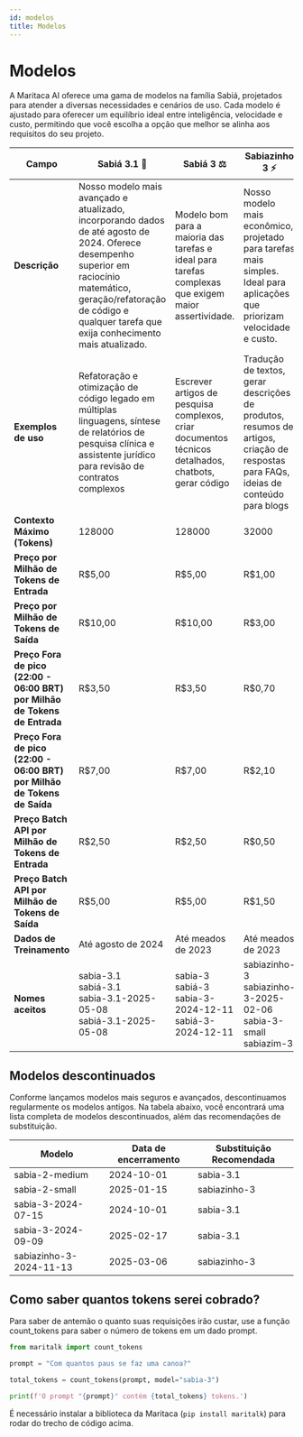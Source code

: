 ```yaml
---
id: modelos
title: Modelos
---
```


# Modelos
A Maritaca AI oferece uma gama de modelos na família Sabiá, projetados para atender a diversas necessidades e cenários de uso. Cada modelo é ajustado para oferecer um equilíbrio ideal entre inteligência, velocidade e custo, permitindo que você escolha a opção que melhor se alinha aos requisitos do seu projeto.

| **Campo** | **Sabiá 3.1** 🥇 |  **Sabiá 3** ⚖️ | **Sabiazinho 3** ⚡ |
|-----------|----------------|------------------|---------------|
| **Descrição**| Nosso modelo mais avançado e atualizado, incorporando dados de até agosto de 2024. Oferece desempenho superior em raciocínio matemático, geração/refatoração de código e qualquer tarefa que exija conhecimento mais atualizado. |  Modelo bom para a maioria das tarefas e ideal para tarefas complexas que exigem maior assertividade. | Nosso modelo mais econômico, projetado para tarefas mais simples. Ideal para aplicações  que priorizam velocidade e custo. | 
| **Exemplos de uso**  | Refatoração e otimização de código legado em múltiplas linguagens, síntese de relatórios de pesquisa clínica e assistente jurídico para revisão de contratos complexos |  Escrever artigos de pesquisa complexos, criar documentos técnicos detalhados, chatbots, gerar código|  Tradução de textos, gerar descrições de produtos, resumos de artigos, criação de respostas para FAQs, ideias de conteúdo para blogs  |  
| **Contexto Máximo (Tokens)**  | 128000 | 128000 | 32000 | 
| **Preço por Milhão de Tokens de Entrada** | R$5,00 | R$5,00 | R$1,00| 
| **Preço por Milhão de Tokens de Saída**   | R$10,00 | R$10,00| R$3,00 |  
| **Preço Fora de pico (22:00 - 06:00 BRT) por Milhão de Tokens de Entrada**  |R$3,50| R$3,50  | R$0,70 | 
| **Preço Fora de pico (22:00 - 06:00 BRT) por Milhão de Tokens de Saída** | R$7,00 | R$7,00 | R$2,10|
| **Preço Batch API por Milhão de Tokens de Entrada**  |R$2,50| R$2,50  | R$0,50 | 
| **Preço Batch API por Milhão de Tokens de Saída** | R$5,00 | R$5,00 | R$1,50|
| **Dados de Treinamento** | Até agosto de 2024 |Até meados de 2023 | Até meados de 2023 | 
| **Nomes aceitos** | sabia-3.1</br>sabiá-3.1</br>sabia-3.1-2025-05-08</br>sabiá-3.1-2025-05-08 | sabia-3</br>sabiá-3</br>sabia-3-2024-12-11</br>sabiá-3-2024-12-11 | sabiazinho-3</br>sabiazinho-3-2025-02-06</br>sabia-3-small</br>sabiazim-3 |


## Modelos descontinuados

Conforme lançamos modelos mais seguros e avançados, descontinuamos regularmente os modelos antigos. Na tabela abaixo, você encontrará uma lista completa de modelos descontinuados, além das recomendações de substituição.

| Modelo | Data de encerramento | Substituição Recomendada |
|-------|--------|-------|
| sabia-2-medium | 2024-10-01 | sabia-3.1 |
| sabia-2-small | 2025-01-15 | sabiazinho-3 |
| sabia-3-2024-07-15 | 2024-10-01 |sabia-3.1 |
| sabia-3-2024-09-09 | 2025-02-17 | sabia-3.1 |
| sabiazinho-3-2024-11-13	| 2025-03-06 | sabiazinho-3 | 

## Como saber quantos tokens serei cobrado?
Para saber de antemão o quanto suas requisições irão custar, use a função count_tokens para saber o número de tokens em um dado prompt.
```python
from maritalk import count_tokens

prompt = "Com quantos paus se faz uma canoa?"

total_tokens = count_tokens(prompt, model="sabia-3")

print(f'O prompt "{prompt}" contém {total_tokens} tokens.')
```

É necessário instalar a biblioteca da Maritaca (`pip install maritalk`) para rodar do trecho de código acima.
